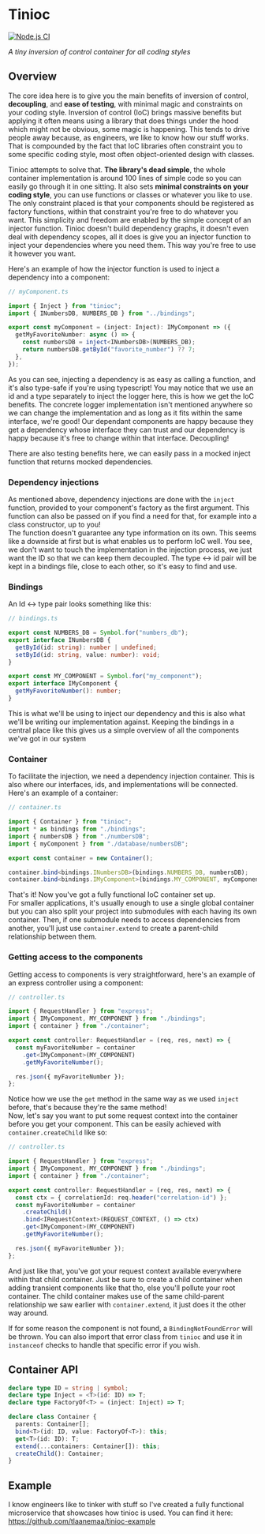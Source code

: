 # Tinioc

[![Node.js CI](https://github.com/tlaanemaa/tinioc/actions/workflows/node.js.yml/badge.svg?branch=main)](https://github.com/tlaanemaa/tinioc/actions/workflows/node.js.yml)

_A tiny inversion of control container for all coding styles_

## Overview

The core idea here is to give you the main benefits of inversion of control, **decoupling**, and **ease of testing**, with minimal magic and constraints on your coding style. Inversion of control (IoC) brings massive benefits but applying it often means using a library that does things under the hood which might not be obvious, some magic is happening. This tends to drive people away because, as engineers, we like to know how our stuff works. That is compounded by the fact that IoC libraries often constraint you to some specific coding style, most often object-oriented design with classes.

Tinioc attempts to solve that. **The library's dead simple**, the whole container implementation is around 100 lines of simple code so you can easily go through it in one sitting. It also sets **minimal constraints on your coding style**, you can use functions or classes or whatever you like to use. The only constraint placed is that your components should be registered as factory functions, within that constraint you're free to do whatever you want. This simplicity and freedom are enabled by the simple concept of an injector function. Tinioc doesn't build dependency graphs, it doesn't even deal with dependency scopes, all it does is give you an injector function to inject your dependencies where you need them. This way you're free to use it however you want.

Here's an example of how the injector function is used to inject a dependency into a component:

```ts
// myComponent.ts

import { Inject } from "tinioc";
import { INumbersDB, NUMBERS_DB } from "../bindings";

export const myComponent = (inject: Inject): IMyComponent => ({
  getMyFavoriteNumber: async () => {
    const numbersDB = inject<INumbersDB>(NUMBERS_DB);
    return numbersDB.getById("favorite_number") ?? 7;
  },
});
```

As you can see, injecting a dependency is as easy as calling a function, and it's also type-safe if you're using typescript!
You may notice that we use an id and a type separately to inject the logger here, this is how we get the IoC benefits. The concrete logger implementation isn't mentioned anywhere so we can change the implementation and as long as it fits within the same interface, we're good! Our dependant components are happy because they get a dependency whose interface they can trust and our dependency is happy because it's free to change within that interface. Decoupling!

There are also testing benefits here, we can easily pass in a mocked inject function that returns mocked dependencies.

### Dependency injections

As mentioned above, dependency injections are done with the `inject` function, provided to your component's factory as the first argument. This function can also be passed on if you find a need for that, for example into a class constructor, up to you!  
The function doesn't guarantee any type information on its own. This seems like a downside at first but is what enables us to perform IoC well. You see, we don't want to touch the implementation in the injection process, we just want the ID so that we can keep them decoupled. The type <-> id pair will be kept in a bindings file, close to each other, so it's easy to find and use.

### Bindings

An Id <-> type pair looks something like this:

```ts
// bindings.ts

export const NUMBERS_DB = Symbol.for("numbers_db");
export interface INumbersDB {
  getById(id: string): number | undefined;
  setById(id: string, value: number): void;
}

export const MY_COMPONENT = Symbol.for("my_component");
export interface IMyComponent {
  getMyFavoriteNumber(): number;
}
```

This is what we'll be using to inject our dependency and this is also what we'll be writing our implementation against. Keeping the bindings in a central place like this gives us a simple overview of all the components we've got in our system

### Container

To facilitate the injection, we need a dependency injection container. This is also where our interfaces, ids, and implementations will be connected. Here's an example of a container:

```ts
// container.ts

import { Container } from "tinioc";
import * as bindings from "./bindings";
import { numbersDB } from "./numbersDB";
import { myComponent } from "./database/numbersDB";

export const container = new Container();

container.bind<bindings.INumbersDB>(bindings.NUMBERS_DB, numbersDB);
container.bind<bindings.IMyComponent>(bindings.MY_COMPONENT, myComponent);
```

That's it! Now you've got a fully functional IoC container set up.  
For smaller applications, it's usually enough to use a single global container but you can also split your project into submodules with each having its own container. Then, if one submodule needs to access dependencies from another, you'll just use `container.extend` to create a parent-child relationship between them.

### Getting access to the components

Getting access to components is very straightforward, here's an example of an express controller using a component:

```ts
// controller.ts

import { RequestHandler } from "express";
import { IMyComponent, MY_COMPONENT } from "./bindings";
import { container } from "./container";

export const controller: RequestHandler = (req, res, next) => {
  const myFavoriteNumber = container
    .get<IMyComponent>(MY_COMPONENT)
    .getMyFavoriteNumber();

  res.json({ myFavoriteNumber });
};
```

Notice how we use the `get` method in the same way as we used `inject` before, that's because they're the same method!  
Now, let's say you want to put some request context into the container before you get your component. This can be easily achieved with `container.createChild` like so:

```ts
// controller.ts

import { RequestHandler } from "express";
import { IMyComponent, MY_COMPONENT } from "./bindings";
import { container } from "./container";

export const controller: RequestHandler = (req, res, next) => {
  const ctx = { correlationId: req.header("correlation-id") };
  const myFavoriteNumber = container
    .createChild()
    .bind<IRequestContext>(REQUEST_CONTEXT, () => ctx)
    .get<IMyComponent>(MY_COMPONENT)
    .getMyFavoriteNumber();

  res.json({ myFavoriteNumber });
};
```

And just like that, you've got your request context available everywhere within that child container. Just be sure to create a child container when adding transient components like that tho, else you'll pollute your root container. The child container makes use of the same child-parent relationship we saw earlier with `container.extend`, it just does it the other way around.

If for some reason the component is not found, a `BindingNotFoundError` will be thrown. You can also import that error class from `tinioc` and use it in `instanceof` checks to handle that specific error if you wish.

## Container API

```ts
declare type ID = string | symbol;
declare type Inject = <T>(id: ID) => T;
declare type FactoryOf<T> = (inject: Inject) => T;

declare class Container {
  parents: Container[];
  bind<T>(id: ID, value: FactoryOf<T>): this;
  get<T>(id: ID): T;
  extend(...containers: Container[]): this;
  createChild(): Container;
}
```

## Example

I know engineers like to tinker with stuff so I've created a fully functional microservice that showcases how tinioc is used. You can find it here: https://github.com/tlaanemaa/tinioc-example
